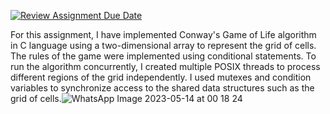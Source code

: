 [![Review Assignment Due Date](https://classroom.github.com/assets/deadline-readme-button-24ddc0f5d75046c5622901739e7c5dd533143b0c8e959d652212380cedb1ea36.svg)](https://classroom.github.com/a/jkn9TuBQ)

For this assignment, I have implemented Conway's Game of Life algorithm in C language using a two-dimensional array to represent the grid of cells. The rules of the game were implemented using conditional statements. To run the algorithm concurrently, I created multiple POSIX threads to process different regions of the grid independently. I used mutexes and condition variables to synchronize access to the shared data structures such as the grid of cells.![WhatsApp Image 2023-05-14 at 00 18 24](https://github.com/NUCES-Khi/multithreadedconwaygame-MuhammadAhmed3092/assets/119106831/49ca6098-7cb0-46d4-a17d-6404faaf30d0)

